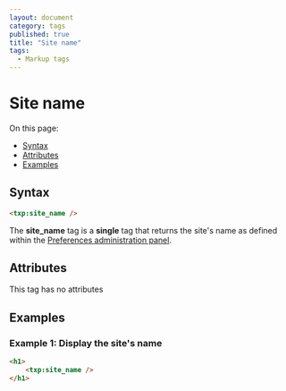 ```yaml
---
layout: document
category: tags
published: true
title: "Site name"
tags:
  - Markup tags
---
```


# Site name

On this page:

* [Syntax](#user-content-syntax)
* [Attributes](#user-content-attributes)
* [Examples](#user-content-examples)

## Syntax

~~~ html
<txp:site_name />
~~~

The **site_name** tag is a __single__ tag that returns the site's name as defined within the [Preferences administration panel](../administration/preferences-panel).

## Attributes

This tag has no attributes

## Examples

### Example 1: Display the site's name

~~~ html
<h1>
    <txp:site_name />
</h1>
